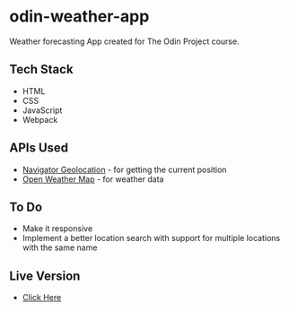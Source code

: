 # odin-weather-app

Weather forecasting App created for The Odin Project course.

## Tech Stack

- HTML
- CSS
- JavaScript
- Webpack

## APIs Used

- [Navigator Geolocation](https://developer.mozilla.org/en-US/docs/Web/API/Navigator/geolocation) - for getting the current position
- [Open Weather Map](https://openweathermap.org/api) - for weather data

## To Do

- Make it responsive
- Implement a better location search with support for multiple locations with the same name

## Live Version

- [Click Here](https://savawebdev.github.io/odin-weather-app/)
